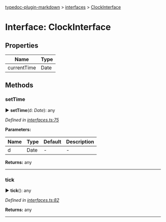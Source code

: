 [typedoc-plugin-markdown](../index.md) > [interfaces](../modules/interfaces.md) > [ClockInterface](../interfaces/interfaces.clockinterface.md)



# Interface: ClockInterface


## Properties

| Name  | Type                
| ------ | ------------------- 
| currentTime | Date
## Methods
<a id="settime"></a>

###  setTime

► **setTime**(d: *Date*): any



*Defined in [interfaces.ts:75](https://github.com/tgreyuk/typedoc-plugin-markdown/blob/master/tests/src/interfaces.ts#L75)*

**Parameters:**

| Name  | Type                | Default | Description  |
| ------ | ------------------- | ------------ | ------------ |
| d  | Date | - | - |





**Returns:** any





___

<a id="tick"></a>

###  tick

► **tick**(): any



*Defined in [interfaces.ts:82](https://github.com/tgreyuk/typedoc-plugin-markdown/blob/master/tests/src/interfaces.ts#L82)*



**Returns:** any





___



